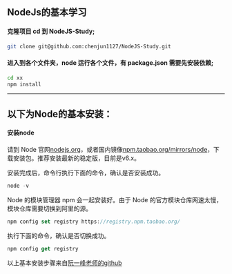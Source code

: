 ## NodeJs的基本学习
#### 克隆项目 cd 到 NodeJS-Study;
```bash
git clone git@github.com:chenjun1127/NodeJS-Study.git
```
#### 进入到各个文件夹，node 运行各个文件，有 package.json 需要先安装依赖;
```bash
cd xx
npm install 
```

----
## 以下为Node的基本安装：
#### 安装node
请到 Node 官网[nodejs.org](https://nodejs.org/en/)，或者国内镜像[npm.taobao.org/mirrors/node](https://npm.taobao.org/mirrors/node)，下载安装包。推荐安装最新的稳定版，目前是v6.x。

安装完成后，命令行执行下面的命令，确认是否安装成功。
```javascript
node -v
```
Node 的模块管理器 npm 会一起安装好。由于 Node 的官方模块仓库网速太慢，模块仓库需要切换到阿里的源。
```javascript
npm config set registry https://registry.npm.taobao.org/
```
执行下面的命令，确认是否切换成功。
```javascript
npm config get registry
```
以上基本安装步骤来自[阮一峰老师的github](https://github.com/ruanyf/jstraining/blob/master/docs/preparation.md)
